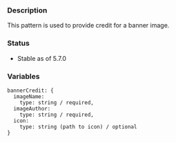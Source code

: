 ### Description
This pattern is used to provide credit for a banner image.

### Status
* Stable as of 5.7.0

### Variables
~~~
bannerCredit: {
  imageName: 
    type: string / required,
  imageAuthor: 
    type: string / required,
  icon:
    type: string (path to icon) / optional
}
~~~
